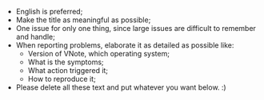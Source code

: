 - English is preferred;
- Make the title as meaningful as possible;
- One issue for only one thing, since large issues are difficult to remember and handle;
- When reporting problems, elaborate it as detailed as possible like:
    - Version of VNote, which operating system;
    - What is the symptoms;
    - What action triggered it;
    - How to reproduce it;
- Please delete all these text and put whatever you want below. :)
